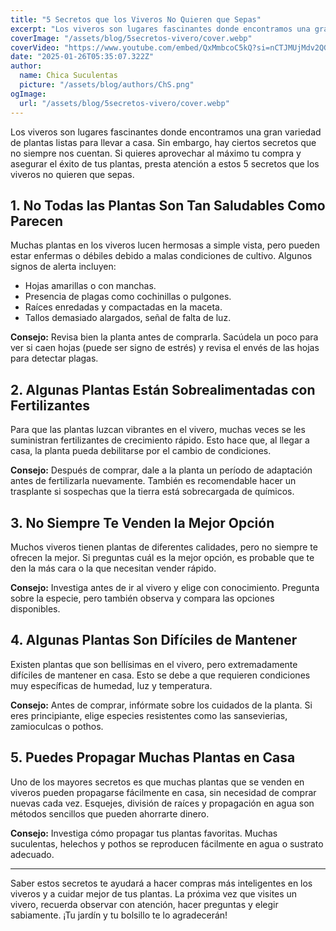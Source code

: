 ```yaml
---
title: "5 Secretos que los Viveros No Quieren que Sepas"
excerpt: "Los viveros son lugares fascinantes donde encontramos una gran variedad de plantas listas para llevar a casa. Sin embargo, hay ciertos secretos que no siempre nos cuentan."
coverImage: "/assets/blog/5secretos-vivero/cover.webp"
coverVideo: "https://www.youtube.com/embed/QxMmbcoC5kQ?si=nCTJMUjMdv2QGfwh"
date: "2025-01-26T05:35:07.322Z"
author:
  name: Chica Suculentas
  picture: "/assets/blog/authors/ChS.png"
ogImage:
  url: "/assets/blog/5secretos-vivero/cover.webp"
---
```


Los viveros son lugares fascinantes donde encontramos una gran variedad de plantas listas para llevar a casa. Sin embargo, hay ciertos secretos que no siempre nos cuentan. Si quieres aprovechar al máximo tu compra y asegurar el éxito de tus plantas, presta atención a estos 5 secretos que los viveros no quieren que sepas.

## 1. No Todas las Plantas Son Tan Saludables Como Parecen
Muchas plantas en los viveros lucen hermosas a simple vista, pero pueden estar enfermas o débiles debido a malas condiciones de cultivo. Algunos signos de alerta incluyen:
- Hojas amarillas o con manchas.
- Presencia de plagas como cochinillas o pulgones.
- Raíces enredadas y compactadas en la maceta.
- Tallos demasiado alargados, señal de falta de luz.

**Consejo:** Revisa bien la planta antes de comprarla. Sacúdela un poco para ver si caen hojas (puede ser signo de estrés) y revisa el envés de las hojas para detectar plagas.

## 2. Algunas Plantas Están Sobrealimentadas con Fertilizantes
Para que las plantas luzcan vibrantes en el vivero, muchas veces se les suministran fertilizantes de crecimiento rápido. Esto hace que, al llegar a casa, la planta pueda debilitarse por el cambio de condiciones.

**Consejo:** Después de comprar, dale a la planta un período de adaptación antes de fertilizarla nuevamente. También es recomendable hacer un trasplante si sospechas que la tierra está sobrecargada de químicos.

## 3. No Siempre Te Venden la Mejor Opción
Muchos viveros tienen plantas de diferentes calidades, pero no siempre te ofrecen la mejor. Si preguntas cuál es la mejor opción, es probable que te den la más cara o la que necesitan vender rápido.

**Consejo:** Investiga antes de ir al vivero y elige con conocimiento. Pregunta sobre la especie, pero también observa y compara las opciones disponibles.

## 4. Algunas Plantas Son Difíciles de Mantener
Existen plantas que son bellísimas en el vivero, pero extremadamente difíciles de mantener en casa. Esto se debe a que requieren condiciones muy específicas de humedad, luz y temperatura.

**Consejo:** Antes de comprar, infórmate sobre los cuidados de la planta. Si eres principiante, elige especies resistentes como las sansevierias, zamioculcas o pothos.

## 5. Puedes Propagar Muchas Plantas en Casa
Uno de los mayores secretos es que muchas plantas que se venden en viveros pueden propagarse fácilmente en casa, sin necesidad de comprar nuevas cada vez. Esquejes, división de raíces y propagación en agua son métodos sencillos que pueden ahorrarte dinero.

**Consejo:** Investiga cómo propagar tus plantas favoritas. Muchas suculentas, helechos y pothos se reproducen fácilmente en agua o sustrato adecuado.

---

Saber estos secretos te ayudará a hacer compras más inteligentes en los viveros y a cuidar mejor de tus plantas. La próxima vez que visites un vivero, recuerda observar con atención, hacer preguntas y elegir sabiamente. ¡Tu jardín y tu bolsillo te lo agradecerán!

